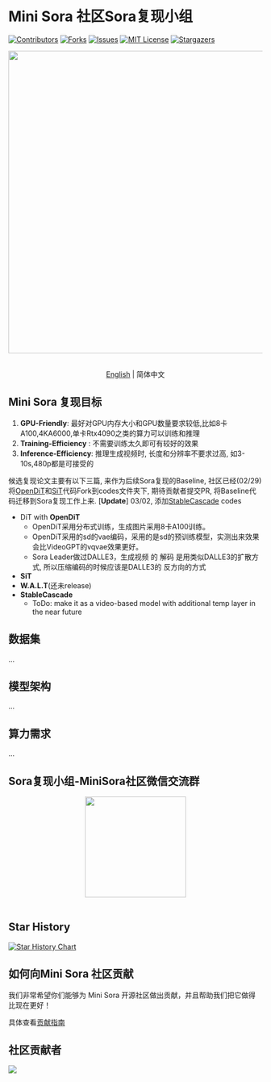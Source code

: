# Mini Sora 社区Sora复现小组

<!-- PROJECT SHIELDS -->

[![Contributors][contributors-shield]][contributors-url]
[![Forks][forks-shield]][forks-url]
[![Issues][issues-shield]][issues-url]
[![MIT License][license-shield]][license-url]
[![Stargazers][stars-shield]][stars-url]
<br />

<!-- PROJECT LOGO -->
<div align="center">

<img src="../assets/logo.jpg" width="600"/>
  <div>&nbsp;</div>
  <div align="center">
  </div>
</div>

<div align="center">

[English](README.md) | 简体中文


</div>

## Mini Sora 复现目标

1. **GPU-Friendly**: 最好对GPU内存大小和GPU数量要求较低,比如8卡A100,4KA6000,单卡Rtx4090之类的算力可以训练和推理
2. **Training-Efficiency** : 不需要训练太久即可有较好的效果
3. **Inference-Efficiency**: 推理生成视频时, 长度和分辨率不要求过高, 如3-10s,480p都是可接受的

候选复现论文主要有以下三篇, 来作为后续Sora复现的Baseline, 社区已经(02/29)将[OpenDiT](https://github.com/NUS-HPC-AI-Lab/OpenDiT)和[SiT](https://github.com/willisma/SiT)代码Fork到codes文件夹下, 期待贡献者提交PR, 将Baseline代码迁移到Sora复现工作上来. [**Update**] 03/02, 添加[StableCascade](https://github.com/Stability-AI/StableCascade) codes

- DiT with **OpenDiT**
  - OpenDiT采用分布式训练，生成图片采用8卡A100训练。
  - OpenDiT采用的sd的vae编码，采用的是sd的预训练模型，实测出来效果会比VideoGPT的vqvae效果更好。
  - Sora Leader做过DALLE3，生成视频 的 解码 是用类似DALLE3的扩散方式, 所以压缩编码的时候应该是DALLE3的 反方向的方式
- **SiT**
- **W.A.L.T**(还未release)
- **StableCascade**
  - ToDo: make it as a video-based model with additional temp layer in the near future

## 数据集

...

## 模型架构

...

## 算力需求

...

<!-- 
**提交PR或者Issue后**, 可以申请加入MiniSora贡献者社群并申请加入 Sora 有关论文复现小组！

<div align="center">

<img src="assets/sora-reproduce.png" width="200"/>
  <div>&nbsp;</div>
  <div align="center">
  </div>
</div>
-->

## Sora复现小组-MiniSora社区微信交流群

<div align="center">

<img src="../assets/sora-reproduce.png" width="200"/>
  <div>&nbsp;</div>
  <div align="center">
  </div>
</div>

## Star History

[![Star History Chart](https://api.star-history.com/svg?repos=mini-sora/minisora&type=Date)](https://star-history.com/#mini-sora/minisora&Date)

## 如何向Mini Sora 社区贡献

我们非常希望你们能够为 Mini Sora 开源社区做出贡献，并且帮助我们把它做得比现在更好！

具体查看[贡献指南](../.github/CONTRIBUTING_zh-CN.md)

## 社区贡献者

<!-- readme: collaborators,contributors -start -->

<!-- readme: collaborators,contributors -end -->

<a href="https://github.com/mini-sora/minisora/graphs/contributors">
  <img src="https://contrib.rocks/image?repo=mini-sora/minisora" />
</a>

[contributors-shield]: https://img.shields.io/github/contributors/mini-sora/minisora.svg?style=flat-square
[contributors-url]: https://github.com/mini-sora/minisora/graphs/contributors
[forks-shield]: https://img.shields.io/github/forks/mini-sora/minisora.svg?style=flat-square
[forks-url]: https://github.com/mini-sora/minisora/network/members
[stars-shield]: https://img.shields.io/github/stars/mini-sora/minisora.svg?style=flat-square
[stars-url]: https://github.com/mini-sora/minisora/stargazers
[issues-shield]: https://img.shields.io/github/issues/mini-sora/minisora.svg?style=flat-square
[issues-url]: https://img.shields.io/github/issues/mini-sora/minisora.svg
[license-shield]: https://img.shields.io/github/license/mini-sora/minisora.svg?style=flat-square
[license-url]: https://github.com/mini-sora/minisora/blob/main/LICENSE
